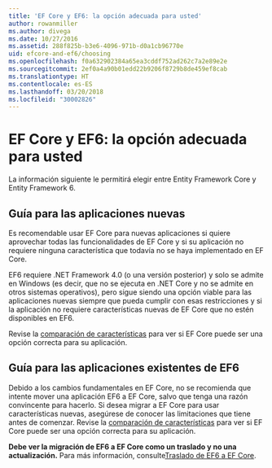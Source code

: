 ```yaml
---
title: 'EF Core y EF6: la opción adecuada para usted'
author: rowanmiller
ms.author: divega
ms.date: 10/27/2016
ms.assetid: 288f825b-b3e6-4096-971b-d0a1cb96770e
uid: efcore-and-ef6/choosing
ms.openlocfilehash: f0a632902384a65ea3cddf752ad262c7a2e89e2e
ms.sourcegitcommit: 2ef0a4a90b01edd22b9206f8729b8de459ef8cab
ms.translationtype: HT
ms.contentlocale: es-ES
ms.lasthandoff: 03/20/2018
ms.locfileid: "30002826"
---
```

# <a name="ef-core-and-ef6-which-one-is-right-for-you"></a>EF Core y EF6: la opción adecuada para usted

La información siguiente le permitirá elegir entre Entity Framework Core y Entity Framework 6.

## <a name="guidance-for-new-applications"></a>Guía para las aplicaciones nuevas

Es recomendable usar EF Core para nuevas aplicaciones si quiere aprovechar todas las funcionalidades de EF Core y si su aplicación no requiere ninguna característica que todavía no se haya implementado en EF Core.

EF6 requiere .NET Framework 4.0 (o una versión posterior) y solo se admite en Windows (es decir, que no se ejecuta en .NET Core y no se admite en otros sistemas operativos), pero sigue siendo una opción viable para las aplicaciones nuevas siempre que pueda cumplir con esas restricciones y si la aplicación no requiere características nuevas de EF Core que no estén disponibles en EF6.

Revise la [comparación de características](features.md) para ver si EF Core puede ser una opción correcta para su aplicación.

## <a name="guidance-for-existing-ef6-applications"></a>Guía para las aplicaciones existentes de EF6

Debido a los cambios fundamentales en EF Core, no se recomienda que intente mover una aplicación EF6 a EF Core, salvo que tenga una razón convincente para hacerlo. Si desea migrar a EF Core para usar características nuevas, asegúrese de conocer las limitaciones que tiene antes de comenzar. Revise la [comparación de características](features.md) para ver si EF Core puede ser una opción correcta para su aplicación.

**Debe ver la migración de EF6 a EF Core como un traslado y no una actualización.** Para más información, consulte[Traslado de EF6 a EF Core](porting/index.md).
